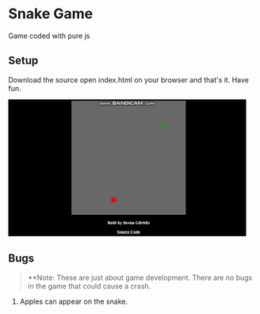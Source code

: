 ﻿# Snake Game

Game coded with pure js<br>

## Setup
Download the source open index.html on your browser and that's it. Have fun. <br>

![](readme.gif)

## Bugs
> **Note: These are just about game development. There are no bugs in the game that could cause a crash.

1. Apples can appear on the snake.
